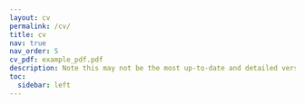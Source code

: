 ```yaml
---
layout: cv
permalink: /cv/
title: cv
nav: true
nav_order: 5
cv_pdf: example_pdf.pdf
description: Note this may not be the most up-to-date and detailed version of my CV. If you would like to receive an updated version of my CV/would like to learn about my background, please reach out to me at sabrinaz@alumni.cmu.edu. 
toc:
  sidebar: left
---
```

